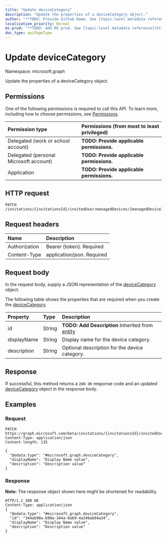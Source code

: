 ```yaml
---
title: "Update deviceCategory"
description: "Update the properties of a deviceCategory object."
author: "**TODO: Provide Github Name. See [topic-level metadata reference](https://msgo.azurewebsites.net/add/document/guidelines/metadata.html#topic-level-metadata)**"
localization_priority: Normal
ms.prod: "**TODO: Add MS prod. See [topic-level metadata reference](https://msgo.azurewebsites.net/add/document/guidelines/metadata.html#topic-level-metadata)**"
doc_type: apiPageType
---
```


# Update deviceCategory

Namespace: microsoft.graph

Update the properties of a deviceCategory object.

## Permissions
One of the following permissions is required to call this API. To learn more, including how to choose permissions, see [Permissions](/concepts/permissions-reference.md).

|Permission type|Permissions (from most to least privileged)|
|:---|:---|
|Delegated (work or school account)|**TODO: Provide applicable permissions.**|
|Delegated (personal Microsoft account)|**TODO: Provide applicable permissions.**|
|Application|**TODO: Provide applicable permissions.**|

## HTTP request
<!-- {
  "blockType": "ignored"
}
-->
``` http
PATCH /invitations/{invitationsId}/invitedUser/managedDevices/{managedDeviceId}/deviceCategory
```

## Request headers
|Name|Description|
|:---|:---|
|Authorization|Bearer {token}. Required|
|Content-Type|application/json. Required|

## Request body
In the request body, supply a JSON representation of the [deviceCategory](../resources/devicecategory.md) object.

The following table shows the properties that are required when you create the [deviceCategory](../resources/devicecategory.md).

|Property|Type|Description|
|:---|:---|:---|
|id|String|**TODO: Add Description** Inherited from [entity](../resources/entity.md)|
|displayName|String|Display name for the device category.|
|description|String|Optional description for the device category.|



## Response
If successful, this method returns a `200 OK` response code and an updated [deviceCategory](../resources/devicecategory.md) object in the response body.

## Examples

### Request
<!-- {
  "blockType": "request",
  "name": "update_devicecategory"
}
-->
``` http
PATCH https://graph.microsoft.com/beta/invitations/{invitationsId}/invitedUser/managedDevices/{managedDeviceId}/deviceCategory
Content-Type: application/json
Content-length: 135

{
  "@odata.type": "#microsoft.graph.deviceCategory",
  "displayName": "Display Name value",
  "description": "Description value"
}
```

### Response
**Note:** The response object shown here might be shortened for readability.
<!-- {
  "blockType": "response",
  "truncated": true
}
-->
``` http
HTTP/1.1 200 OK
Content-Type: application/json
{
  "@odata.type": "#microsoft.graph.deviceCategory",
  "id": "344ab90a-b90a-344a-0ab9-4a340ab94a34",
  "displayName": "Display Name value",
  "description": "Description value"
}
```

